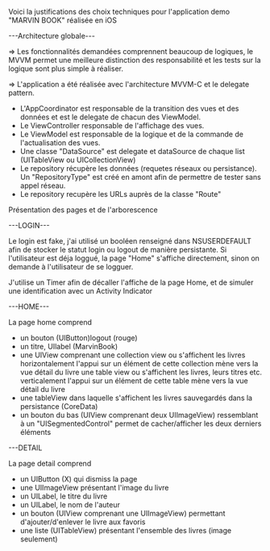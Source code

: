 
Voici la justifications des choix techniques pour l'application demo "MARVIN BOOK" réalisée en iOS

---Architecture globale---

=> Les fonctionnalités demandées comprennent beaucoup de logiques, le MVVM permet une meilleure distinction des responsabilité et les tests sur la logique sont plus simple à réaliser. 

=> L'application a été réalisée avec l'architecture MVVM-C et le delegate pattern.

- L'AppCoordinator est responsable de la transition des vues et des données et est le delegate de chacun des ViewModel.
- Le ViewController responsable de l'affichage des vues.
- Le ViewModel est responsable de la logique et de la commande de l'actualisation des vues.
- Une classe "DataSource" est delegate et dataSource de chaque list (UITableView ou UICollectionView)
- Le repository récupère les données (requetes réseaux ou persistance). Un "RepositoryType" est créé en amont afin de permettre de tester sans appel réseau.
- Le repository recupère les URLs auprès de la classe "Route"

Présentation des pages et de l'arborescence

---LOGIN---

Le login est fake, j'ai utilisé un booléen renseigné dans NSUSERDEFAULT afin de stocker le statut login ou logout de manière persistante.
Si l'utilisateur est déja loggué, la page "Home" s'affiche directement, sinon on demande à l'utilisateur de se logguer.

J'utilise un Timer afin de décaller l'affiche de la page Home, et de simuler une identification avec un Activity Indicator

---HOME---

La page home comprend 
- un bouton (UIButton)logout (rouge)
- un titre, UIlabel (MarvinBook)
- une UIView comprenant 
    une collection view ou s'affichent les livres horizontalement
      l'appui sur un élément de cette collection mène vers la vue détail du livre
    une table view ou s'affichent les livres, leurs titres etc. verticalement
      l'appui sur un élément de cette table mène vers la vue détail du livre
- une tableView dans laquelle s'affichent les livres sauvegardés dans la persistance (CoreData)
- un bouton du bas (UIView comprenant deux UIImageView) ressemblant à un "UISegmentedControl" permet de cacher/afficher les deux derniers éléments

---DETAIL

La page detail comprend
- un UIButton (X) qui dismiss la page
- une UIImageView présentant l'image du livre
- un UILabel, le titre du livre
- un UILabel, le nom de l'auteur
- un bouton (UIView comprenant une UIImageView) permettant d'ajouter/d'enlever le livre aux favoris
- une liste (UITableView) présentant l'ensemble des livres (image seulement)



